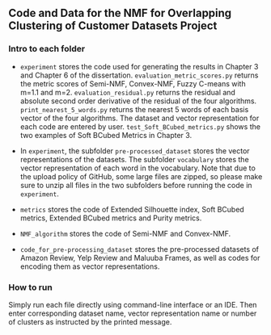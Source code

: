 ## Code and Data for the NMF for Overlapping Clustering of Customer Datasets Project

### Intro to each folder
- `experiment` stores the code used for generating the results in Chapter 3 and Chapter 6 of the dissertation. `evaluation_metric_scores.py` returns the metric scores of Semi-NMF, Convex-NMF, Fuzzy C-means with m=1.1 and m=2. `evaluation_residual.py` returns the residual and absolute second order derivative of the residual of the four algorithms. `print_nearest_5_words.py` returns the nearest 5 words of each basis vector of the four algorithms. The dataset and vector representation for each code are entered by user. `test_Soft_BCubed_metrics.py` shows the two examples of Soft BCubed Metrics in Chapter 3.

- In `experiment`, the subfolder `pre-processed_dataset` stores the vector representations of the datasets. The subfolder `vocabulary` stores the vector representation of each word in the vocabulary. Note that due to the upload policy of GitHub, some large files are zipped, so please make sure to unzip all files in the two subfolders before running the code in `experiment`.

- `metrics` stores the code of Extended Silhouette index, Soft BCubed metrics, Extended BCubed metrics and Purity metrics.

- `NMF_algorithm` stores the code of Semi-NMF and Convex-NMF.

- `code_for_pre-processing_dataset` stores the pre-processed datasets of Amazon Review, Yelp Review and Maluuba Frames, as well as codes for encoding them as vector representations.

### How to run

Simply run each file directly using command-line interface or an IDE. Then enter corresponding dataset name, vector representation name or number of clusters as instructed by the printed message.
